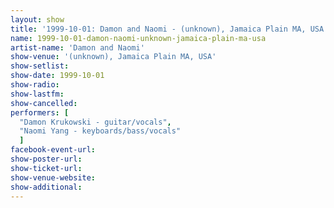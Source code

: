 ```yaml
---
layout: show
title: '1999-10-01: Damon and Naomi - (unknown), Jamaica Plain MA, USA'
name: 1999-10-01-damon-naomi-unknown-jamaica-plain-ma-usa
artist-name: 'Damon and Naomi'
show-venue: '(unknown), Jamaica Plain MA, USA'
show-setlist: 
show-date: 1999-10-01
show-radio: 
show-lastfm: 
show-cancelled: 
performers: [
  "Damon Krukowski - guitar/vocals",
  "Naomi Yang - keyboards/bass/vocals"
  ]
facebook-event-url: 
show-poster-url: 
show-ticket-url: 
show-venue-website: 
show-additional: 
---
```


